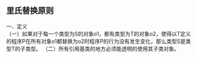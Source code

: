 ## 里氏替换原则
一、定义    
    （一）如果对于每一个类型为S的对象o1，都有类型为T的对象o2，使得以T定义的程序P在所有对象o1都替换为o2时程序P的行为没有发生变化，那么类型S是类型T的子类型。
    （二）所有引用基类的地方必须能透明的使用其子类对象。